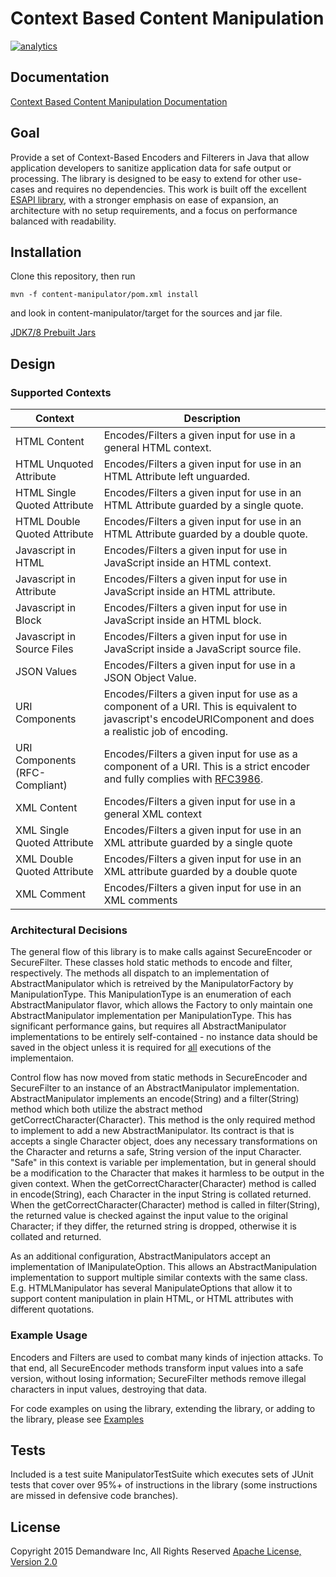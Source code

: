 # Context Based Content Manipulation
[![analytics](http://www.google-analytics.com/collect?v=1&t=pageview&tid=UA-79686240-1&cid=5bc8d9b9-99b3-4646-b434-81d5d4479ff3&dl=https%3A%2F%2Fgithub.com%2Fdemandware-appsec%2Fcontent-manipulator)]()

## Documentation
[Context Based Content Manipulation Documentation](http://demandware-appsec.github.io/Content-Manipulator/javadoc/)

## Goal
Provide a set of Context-Based Encoders and Filterers in Java that allow application developers to sanitize application data for safe output or processing. The library is designed to be easy to extend for other use-cases and requires no dependencies. This work is built off the excellent [ESAPI library](https://github.com/ESAPI/esapi-java), with a stronger emphasis on ease of expansion, an architecture with no setup requirements, and a focus on performance balanced with readability.

## Installation

Clone this repository, then run 
```
mvn -f content-manipulator/pom.xml install
```
and look in content-manipulator/target for the sources and jar file.

[JDK7/8 Prebuilt Jars](https://github.com/demandware-appsec/Content-Manipulator/tree/gh-pages/jar)

## Design
### Supported Contexts     

Context                         | Description
------------------------------- | -------------------------- 
HTML Content   				 	| Encodes/Filters a given input for use in a general HTML context.
HTML Unquoted Attribute 	 	| Encodes/Filters a given input for use in an HTML Attribute left unguarded.
HTML Single Quoted Attribute	| Encodes/Filters a given input for use in an HTML Attribute guarded by a single quote.
HTML Double Quoted Attribute 	| Encodes/Filters a given input for use in an HTML Attribute guarded by a double quote.
Javascript in HTML 			 	| Encodes/Filters a given input for use in JavaScript inside an HTML context.
Javascript in Attribute 		| Encodes/Filters a given input for use in JavaScript inside an HTML attribute.
Javascript in Block 		 	| Encodes/Filters a given input for use in JavaScript inside an HTML block.
Javascript in Source Files 	 	| Encodes/Filters a given input for use in JavaScript inside a JavaScript source file.
JSON Values 				 	| Encodes/Filters a given input for use in a JSON Object Value.
URI Components 					| Encodes/Filters a given input for use as a component of a URI. This is equivalent to javascript's encodeURIComponent and does a realistic job of encoding.
URI Components (RFC-Compliant) 	| Encodes/Filters a given input for use as a component of a URI. This is a strict encoder and fully complies with [RFC3986](https://www.ietf.org/rfc/rfc3986.txt).
XML Content 					| Encodes/Filters a given input for use in a general XML context
XML Single Quoted Attribute 	| Encodes/Filters a given input for use in an XML attribute guarded by a single quote
XML Double Quoted Attribute 	| Encodes/Filters a given input for use in an XML attribute guarded by a double quote
XML Comment 					| Encodes/Filters a given input for use in an XML comments


### Architectural Decisions
<p>
The general flow of this library is to make calls against SecureEncoder or SecureFilter. These classes hold static methods to encode and filter, respectively. The methods all dispatch to an implementation of AbstractManipulator which is retreived by the ManipulatorFactory by ManipulationType. This ManipulationType is an enumeration of each AbstractManipulator flavor, which allows the Factory to only maintain one AbstractManipulator implementation per ManipulationType. This has significant performance gains, but requires all AbstractManipulator implementations to be entirely self-contained - no instance data should be saved in the object unless it is required for <u>all</u> executions of the implementaion. 
</p><p>
Control flow has now moved from static methods in SecureEncoder and SecureFilter to an instance of an AbstractManipulator implementation. AbstractManipulator implements an encode(String) and a filter(String) method which both utilize the abstract method getCorrectCharacter(Character). This method is the only required method to implement to add a new AbstractManipulator. Its contract is that is accepts a single Character object, does any necessary transformations on the Character and returns a safe, String version of the input Character. "Safe" in this context is variable per implementation, but in general should be a modification to the Character that makes it harmless to be output in the given context. When the getCorrectCharacter(Character) method is called in encode(String), each Character in the input String is collated returned. When the getCorrectCharacter(Character) method is called in filter(String), the returned value is checked against the input value to the original Character; if they differ, the returned string is dropped, otherwise it is collated and returned.
</p><p>
As an additional configuration, AbstractManipulators accept an implementation of IManipulateOption. This allows an AbstractManipulation implementation to support multiple similar contexts with the same class. E.g. HTMLManipulator has several ManipulateOptions that allow it to support content manipulation in plain HTML, or HTML attributes with different quotations.
</p>

### Example Usage
Encoders and Filters are used to combat many kinds of injection attacks. To that end, all SecureEncoder methods transform input values into a safe version, without losing information; SecureFilter methods remove illegal characters in input values, destroying that data.

For code examples on using the library, extending the library, or adding to the library, please see [Examples](./EXAMPLES.md)

## Tests
Included is a test suite ManipulatorTestSuite which executes sets of JUnit tests that cover over 95%+ of instructions in the library (some instructions are missed in defensive code branches).

## License
Copyright 2015  Demandware Inc, All Rights Reserved
[Apache License, Version 2.0](http://www.apache.org/licenses/LICENSE-2.0.txt)
